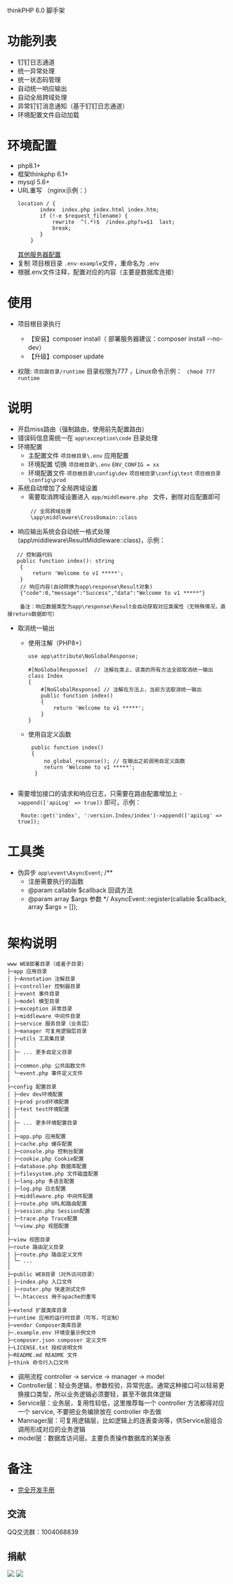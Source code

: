 thinkPHP 6.0 脚手架

功能列表
===============

+ 钉钉日志通道
+ 统一异常处理
+ 统一状态码管理
+ 自动统一响应输出
+ 自动全局跨域处理
+ 异常钉钉消息通知（基于钉钉日志通道）
+ 环境配置文件自动加载

环境配置
===============

+ php8.1+
+ 框架thinkphp 6.1+
+ mysql 5.6+
+ URL重写 （nginx示例：）
     ```
    location / {
            index  index.php index.html index.htm;
            if (!-e $request_filename) {
                rewrite  ^(.*)$  /index.php?s=$1  last;
                break;
            }
         }
    ```
  [其他服务器配置](https://www.kancloud.cn/manual/thinkphp6_0/1037488)
+ 复制 项目根目录 ```.env-example```文件，重命名为 ```.env```
+ 根据.env文件注释，配置对应的内容（主要是数据库连接）

使用
===============

+ 项目根目录执行
    + 【安装】composer install（ 部署服务器建议：composer install --no-dev）
    + 【升级】composer update

+ 权限: ```项目跟目录/runtime``` 目录权限为777 ，Linux命令示例： ``` chmod 777 runtime```

说明
===============

+ 开启miss路由（强制路由，使用前先配置路由）
+ 错误码信息需统一在 `app\exception\code` 目录处理
+ 环境配置
    - 主配置文件  `项目根目录\.env` 应用配置
    - 环境配置 切换  `项目根目录\.env`  `ENV_CONFIG = xx`
    - 环境配置文件  `项目根目录\config\dev`  `项目根目录\config\test`  `项目根目录\config\prod`
+ 系统自动增加了全局跨域设置
    - 需要取消跨域设置进入 `app/middleware.php ` 文件，删除对应配置即可
    ```
        // 全局跨域处理
        \app\middleware\CrossDomain::class
    ```
+ 响应输出系统会自动统一格式处理(app\middleware\ResultMiddleware::class)，示例：

 ```
    // 控制器代码
    public function index(): string
     {
         return 'Welcome to v1 *****';
     }
     // 响应内容(自动转换为app\response\Result对象)
     {"code":0,"message":"Success","data":"Welcome to v1 *****"}
     
     备注：响应数据类型为app\response\Result会自动获取对应类属性（无特殊情况，直接return数据即可）
 ```

+ 取消统一输出
    + 使用注解（PHP8+）
        ```
        use app\attribute\NoGlobalResponse;
        
        #[NoGlobalResponse]  // 注解在类上，该类的所有方法全部取消统一输出
        class Index
        {
            #[NoGlobalResponse] // 注解在方法上，当前方法取消统一输出
            public function index()
            {
                return 'Welcome to v1 *****';
            }
        }
        ``` 
    + 使用自定义函数
      ```
       public function index()
       {
           no_global_response(); // 在输出之前调用自定义函数
           return 'Welcome to v1 *****';
        }
       
      ```

+ 需要增加接口的请求和响应日志，只需要在路由配置增加上 `->append(['apiLog' => true])` 即可，示例：
   ```
    Route::get('index', ':version.Index/index')->append(['apiLog' => true]);
   ```

工具类
===============

+ 伪异步 `app\event\AsyncEvent`;
  /**
    * 注册需要执行的函数
    * @param callable $callback 回调方法
    * @param array $args 参数
      */
      AsyncEvent::register(callable $callback, array $args = []);
   ```

架构说明
===============

```
www WEB部署目录（或者子目录）
├─app 应用目录
│ ├─Annotation 注解目录
│ ├─controller 控制器目录
│ ├─event 事件目录
│ ├─model 模型目录
│ ├─exception 异常目录
│ ├─middleware 中间件目录
│ ├─service 服务目录（业务层）
│ ├─manager 可复用逻辑层目录
│ ├─utils 工具集目录
│ │
│ ├─ ... 更多自定义目录
│ │
│ ├─common.php 公共函数文件
│ └─event.php 事件定义文件
│
├─config 配置目录
│ ├─dev dev环境配置
│ ├─prod prod环境配置
│ ├─test test环境配置
│ │
│ ├─ ... 更多环境配置目录
│ │
│ ├─app.php 应用配置
│ ├─cache.php 缓存配置
│ ├─console.php 控制台配置
│ ├─cookie.php Cookie配置
│ ├─database.php 数据库配置
│ ├─filesystem.php 文件磁盘配置
│ ├─lang.php 多语言配置
│ ├─log.php 日志配置
│ ├─middleware.php 中间件配置
│ ├─route.php URL和路由配置
│ ├─session.php Session配置
│ ├─trace.php Trace配置
│ └─view.php 视图配置
│
├─view 视图目录
├─route 路由定义目录
│ ├─route.php 路由定义文件
│ └─ ...   
│
├─public WEB目录（对外访问目录）
│ ├─index.php 入口文件
│ ├─router.php 快速测试文件
│ └─.htaccess 用于apache的重写
│
├─extend 扩展类库目录
├─runtime 应用的运行时目录（可写，可定制）
├─vendor Composer类库目录
├─.example.env 环境变量示例文件
├─composer.json composer 定义文件
├─LICENSE.txt 授权说明文件
├─README.md README 文件
├─think 命令行入口文件
```

+ 调用流程 controller -> service -> manager -> model
+ Controller层：轻业务逻辑，参数校验，异常兜底。通常这种接口可以轻易更换接口类型，所以业务逻辑必须要轻，甚至不做具体逻辑
+ Service层：业务层，复用性较低，这里推荐每一个 controller 方法都得对应一个 service, 不要把业务编排放在 controller 中去做
+ Mannager层：可复用逻辑层，比如逻辑上的连表查询等，供Service层组合调用形成对应的业务逻辑
+ model层：数据库访问层。主要负责操作数据库的某张表

备注
===============

+ [完全开发手册](https://doc.thinkphp.cn/v8_0/preface.html)

## 交流

QQ交流群：1004068839

## 捐献

![](./public/images/wechat.png)
![](./public/images/alipay.png)